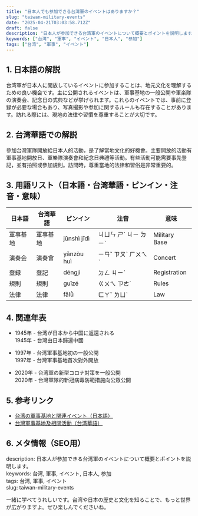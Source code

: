 ```yaml
---
title: "日本人でも参加できる台湾軍のイベントはありますか？"
slug: "taiwan-military-events"
date: "2025-04-21T03:03:58.712Z"
draft: false
description: "日本人が参加できる台湾軍のイベントについて概要とポイントを説明します。"
keywords: ["台湾", "軍事", "イベント", "日本人", "参加"]
tags: ["台湾", "軍事", "イベント"]
---
```


## 1. 日本語の解説  
台湾軍が日本人に開放しているイベントに参加することは、地元文化を理解するための良い機会です。主に公開されるイベントは、軍事基地の一般公開や軍楽隊の演奏会、記念日の式典などが挙げられます。これらのイベントでは、事前に登録が必要な場合もあり、写真撮影や参加に関するルールも存在することがあります。訪れる際には、現地の法律や習慣を尊重することが大切です。

## 2. 台湾華語での解説  
參加台灣軍隊開放給日本人的活動，是了解當地文化的好機會。主要開放的活動有軍事基地開放日、軍樂隊演奏會和紀念日典禮等活動。有些活動可能需要事先登記，並有拍照或參加規則。訪問時，尊重當地的法律和習俗是非常重要的。

## 3. 用語リスト（日本語・台湾華語・ピンイン・注音・意味）  

| 日本語     | 台湾華語         | ピンイン          | 注音        | 意味                        |
|-------------|------------------|-------------------|-------------|-----------------------------|
| 軍事基地   | 軍事基地        | jūnshì jīdì       | ㄐㄩㄣ ㄕˋ ㄐㄧ ㄉㄧˋ | Military Base                |
| 演奏会     | 演奏會          | yǎnzòu huì        | ㄧㄢˇ ㄗㄡˋ ㄏㄨㄟˋ | Concert                     |
| 登録       | 登記            | dēngjì            | ㄉㄥ ㄐㄧˋ      | Registration                |
| 規則       | 規則            | guīzé             | ㄍㄨㄟ ㄗㄜˊ    | Rules                       |
| 法律       | 法律            | fǎlǜ             | ㄈㄚˇ ㄌㄩˋ     | Law                         |

## 4. 関連年表

- 1945年 - 台湾が日本から中国に返還される  
  1945年 - 台灣由日本歸還中國

- 1997年 - 台湾軍事基地初の一般公開  
  1997年 - 台灣軍事基地首次對外開放

- 2020年 - 台湾軍の新型コロナ対策を一般公開  
  2020年 - 台灣軍隊的新冠病毒防範措施向公眾公開

## 5. 参考リンク  

- [台湾の軍事基地と関連イベント（日本語）](https://www.taiwanembassy.org/japan/)
- [台灣軍事基地及相關活動（台湾華語）](https://www.mnd.gov.tw/)

## 6. メタ情報（SEO用）  

description: 日本人が参加できる台湾軍のイベントについて概要とポイントを説明します。  
keywords: 台湾, 軍事, イベント, 日本人, 参加  
tags: 台湾, 軍事, イベント  
slug: taiwan-military-events  

一緒に学べてうれしいです。台湾や日本の歴史と文化を知ることで、もっと世界が広がりますよ。ぜひ楽しんでくださいね。